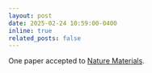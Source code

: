 ```yaml
---
layout: post
date: 2025-02-24 10:59:00-0400
inline: true
related_posts: false
---
```


One paper accepted to <a href="https://www.nature.com/articles/s41563-025-02121-0/">Nature Materials</a>.